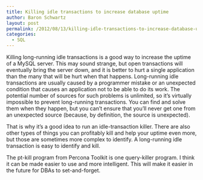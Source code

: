 ```yaml
---
title: Killing idle transactions to increase database uptime
author: Baron Schwartz
layout: post
permalink: /2012/08/13/killing-idle-transactions-to-increase-database-uptime/
categories:
  - SQL
---
```

Killing long-running idle transactions is a good way to increase the uptime of a MySQL server. This may sound strange, but open transactions will eventually bring the server down, and it is better to hurt a single application than the many that will be hurt when that happens.
Long-running idle transactions are usually caused by a programmer mistake or an unexpected condition that causes an application not to be able to do its work. The potential number of sources for such problems is unlimited, so it&#8217;s virtually impossible to prevent long-running transactions. You can find and solve them when they happen, but you can&#8217;t ensure that you&#8217;ll never get one from an unexpected source (because, by definition, the source is unexpected).

That is why it&#8217;s a good idea to run an idle-transaction killer. There are also other types of things you can profitably kill and help your uptime even more, but those are sometimes more complex to identify. A long-running idle transaction is easy to identify and kill.

The pt-kill program from Percona Toolkit is one query-killer program. I think it can be made easier to use and more intelligent. This will make it easier in the future for DBAs to set-and-forget.